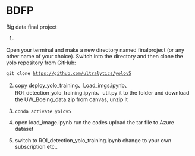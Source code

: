 # BDFP
Big data final project

1.
Open your terminal and make a new directory named finalproject (or any other name of your choice). Switch into the directory and then clone the yolo repository from GitHub:

<code>git clone https://github.com/ultralytics/yolov5</code>

2. copy deploy_yolo_training、Load_imgs.ipynb、ROI_detection_yolo_training.ipynb、util.py it to the folder and download the UW_Boeing_data.zip from canvas, unzip it

3. <code>conda activate yolov5</code>

4. open load_image.ipynb run the codes upload the tar file to Azure dataset
5. switch to ROI_detection_yolo_training.ipynb change to your own subscription etc..

